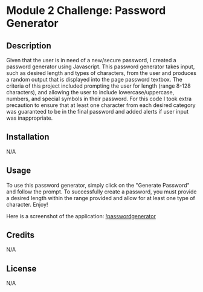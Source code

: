 # Module 2 Challenge: Password Generator 

## Description
Given that the user is in need of a new/secure password, I created a password generator using Javascript. This password generator takes input, such as desired length and types of characters, from the user and produces a random output that is displayed into the page password textbox. The criteria of this project included prompting the user for length (range 8-128 characters), and allowing the user to include lowercase/uppercase, numbers, and special symbols in their password. For this code I took extra precaution to ensure that at least one character from each desired category was guaranteed to be in the final password and added alerts if user input was inappropriate. 

## Installation

N/A

## Usage

To use this password generator, simply click on the "Generate Password" and follow the prompt. To successfully create a password, you must provide a desired length within the range provided and allow for at least one type of character. Enjoy!

Here is a screenshot of the application:
[!passwordgenerator](./assets/_C__Users_michelle-pc_bootcamp_homework_password-generator_index.html(iPad%20Air).png)

## Credits

N/A

## License

N/A

